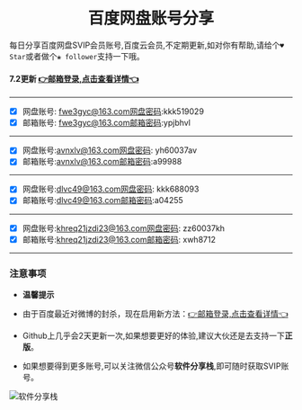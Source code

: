 <h1 align="center">百度网盘账号分享</h1>

每日分享百度网盘SVIP会员账号,百度云会员,不定期更新,如对你有帮助,请给个`♥ Star`或者做个`❀ follower`支持一下哦。


#### 7.2更新 [👉邮箱登录,点击查看详情👈](https://mp.weixin.qq.com/s/I92g9NQHru8VkGvXl57ljg) 

---

- [x] 网盘账号: fwe3gyc@163.com网盘密码:kkk519029
- [x] 邮箱账号: fwe3gyc@163.com邮箱密码:ypjbhvl

---

- [x] 网盘账号:avnxlv@163.com网盘密码: yh60037av
- [x] 邮箱账号:avnxlv@163.com邮箱密码:a99988

---

- [x] 网盘账号:dlvc49@163.com网盘密码: kkk688093
- [x] 邮箱账号:dlvc49@163.com邮箱密码:a04255 

---

- [x] 网盘账号:khreq21jzdi23@163.com网盘密码: zz60037kh
- [x] 邮箱账号:khreq21jzdi23@163.com邮箱密码: xwh8712

---

### 注意事项

- **温馨提示**

- 由于百度最近对微博的封杀，现在启用新方法：[👉邮箱登录,点击查看详情👈](https://mp.weixin.qq.com/s/I92g9NQHru8VkGvXl57ljg)

- Github上几乎会2天更新一次,如果想要更好的体验,建议大伙还是去支持一下**正版**。

- 如果想要得到更多账号,可以关注微信公众号**软件分享栈**,即可随时获取SVIP账号。

![软件分享栈](https://mmbiz.qpic.cn/sz_mmbiz_jpg/k3AvvTgqtAgEic5TdbeX4vVNKDKscmficQ8l6q2vPnND4D72wTtib6iaqCXqiafpvs9NwrSSN2NgoLw3nwm06Jmu8zg/640?wx_fmt=jpeg&tp=webp&wxfrom=5&wx_lazy=1&wx_co=1)
